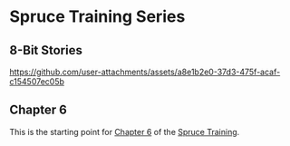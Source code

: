 # Spruce Training Series

## 8-Bit Stories

https://github.com/user-attachments/assets/a8e1b2e0-37d3-475f-acaf-c154507ec05b

## Chapter 6

This is the starting point for [Chapter 6](https://developer.spruce.bot/training/building-a-skill/your-family-members/) of the [Spruce Training](https://developer.spruce.bot/training/open-ai-setup/).
